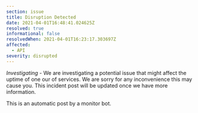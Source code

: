 ```yaml
---
section: issue
title: Disruption Detected
date: 2021-04-01T16:48:41.024625Z
resolved: true
informational: false
resolvedWhen: 2021-04-01T16:23:17.303697Z
affected:
  - API
severity: disrupted
---
```

*Investigating* - We are investigating a potential issue that might affect the uptime of one our of services. We are sorry for any inconvenience this may cause you. This incident post will be updated once we have more information.

This is an automatic post by a monitor bot.
        
